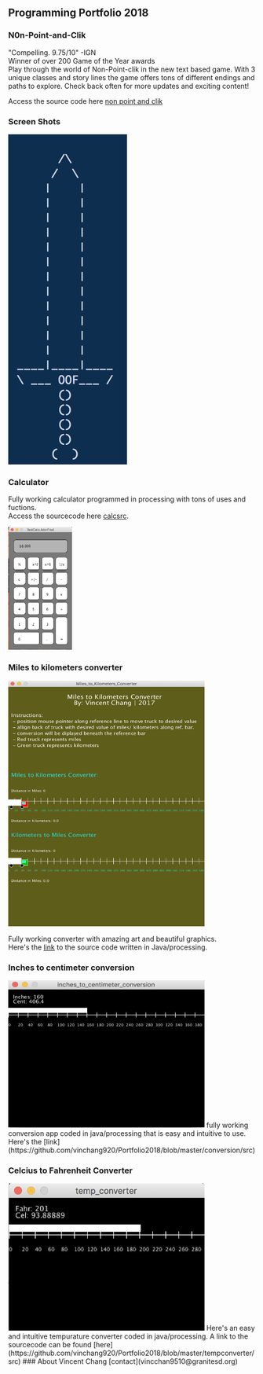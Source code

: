 ## Programming Portfolio 2018
### N0n-Point-and-Clik
 "Compelling. 9.75/10" -IGN <br>
 Winner of over 200 Game of the Year awards<br>
 Play through the world of Non-Point-clik in the new text based game. With 3 unique classes and story lines the game offers tons of different endings and paths to explore. Check back often for more updates and exciting content! <br>
 
Access the source code here [non point and clik ](https://github.com/DoubekSeth/NonPointAndClick) <br>

### Screen Shots
![alt text](https://github.com/vinchang920/Portfolio2018/blob/master/sword.png "Logo Title Text 1")



### Calculator
Fully working calculator programmed in processing with tons of uses and fuctions. <br>
Access the sourcecode here [calcsrc](https://github.com/vinchang920/calculator).

<img src="https://github.com/vinchang920/calculator/blob/master/calcscreenshot.png" width="130" height="250" />

### Miles to kilometers converter
<img src="https://github.com/vinchang920/Portfolio2018/blob/master/converter.png" width="400" height="500" />

Fully working converter with amazing art and beautiful graphics. <br>
Here's the [link](https://github.com/vinchang920/Portfolio2018/blob/master/converter/src) to the source code written in Java/processing.

### Inches to centimeter conversion
<img src="https://github.com/vinchang920/Portfolio2018/blob/master/conversion.png" width="400" height="300" />
fully working conversion app coded in java/processing that is easy and intuitive to use.
Here's the [link](https://github.com/vinchang920/Portfolio2018/blob/master/conversion/src)

### Celcius to Fahrenheit Converter
<img src="https://github.com/vinchang920/Portfolio2018/blob/master/tempconverter.png" width="400" height="300" />
Here's an easy and intuitive tempurature converter coded in java/processing. A link to the sourcecode can be found [here](https://github.com/vinchang920/Portfolio2018/blob/master/tempconverter/src)
### About
Vincent Chang
[contact](vincchan9510@granitesd.org)


